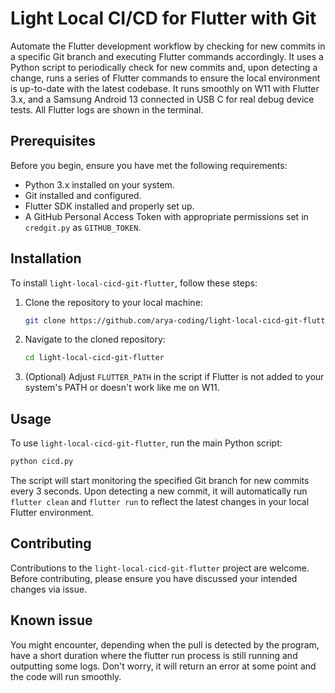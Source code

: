
# Light Local CI/CD for Flutter with Git


Automate the Flutter development workflow by checking for new commits in a specific Git branch and executing Flutter commands accordingly. It uses a Python script to periodically check for new commits and, upon detecting a change, runs a series of Flutter commands to ensure the local environment is up-to-date with the latest codebase. It runs smoothly on W11 with Flutter 3.x, and a Samsung Android 13 connected in USB C for real debug device tests. All Flutter logs are shown in the terminal. 

## Prerequisites
Before you begin, ensure you have met the following requirements:
- Python 3.x installed on your system.
- Git installed and configured.
- Flutter SDK installed and properly set up.
- A GitHub Personal Access Token with appropriate permissions set in `credgit.py` as `GITHUB_TOKEN`.

## Installation
To install `light-local-cicd-git-flutter`, follow these steps:
1. Clone the repository to your local machine:
   ```bash
   git clone https://github.com/arya-coding/light-local-cicd-git-flutter.git
   ```
2. Navigate to the cloned repository:
   ```bash
   cd light-local-cicd-git-flutter
   ```
3. (Optional) Adjust `FLUTTER_PATH` in the script if Flutter is not added to your system's PATH or doesn't work like me on W11.

## Usage
To use `light-local-cicd-git-flutter`, run the main Python script:
```bash
python cicd.py
```
The script will start monitoring the specified Git branch for new commits every 3 seconds. Upon detecting a new commit, it will automatically run `flutter clean` and `flutter run` to reflect the latest changes in your local Flutter environment.

## Contributing
Contributions to the `light-local-cicd-git-flutter` project are welcome. Before contributing, please ensure you have discussed your intended changes via issue.

## Known issue 

You might encounter, depending when the pull is detected by the program, have a short duration where the flutter run process is still running and outputting some logs. Don't worry, it will return an error at some point and the code will run smoothly.
